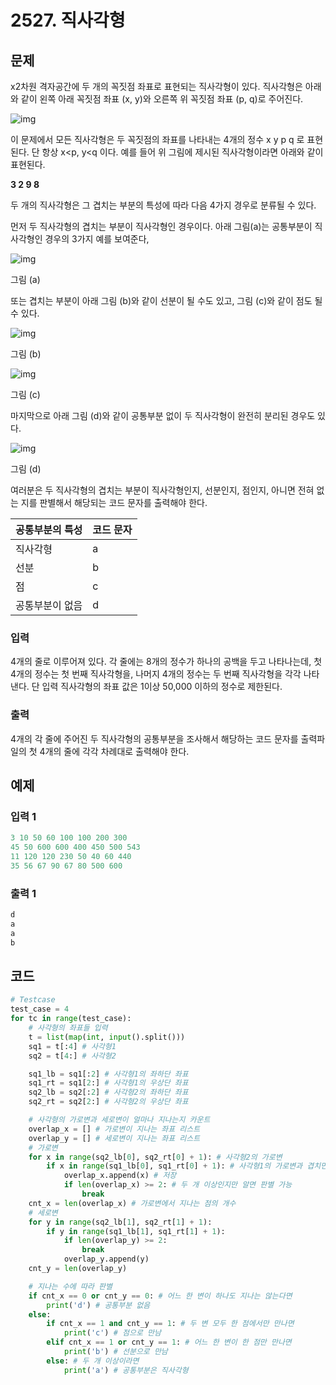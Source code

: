 # 2527. 직사각형

## 문제

x2차원 격자공간에 두 개의 꼭짓점 좌표로 표현되는 직사각형이 있다. 직사각형은 아래와 같이 왼쪽 아래 꼭짓점 좌표 (x, y)와 오른쪽 위 꼭짓점 좌표 (p, q)로  주어진다.  

![img](https://upload.acmicpc.net/42dae0fc-0b99-4894-9efb-ecbe4f82ddc0/-/preview/)

이 문제에서 모든 직사각형은 두 꼭짓점의 좌표를 나타내는 4개의 정수 x y p q 로 표현된다. 단 항상 x<p, y<q 이다. 예를 들어 위 그림에 제시된 직사각형이라면 아래와 같이 표현된다.

**3 2 9 8**

두 개의 직사각형은 그 겹치는 부분의 특성에 따라 다음 4가지 경우로 분류될 수 있다. 

먼저 두 직사각형의 겹치는 부분이 직사각형인 경우이다. 아래 그림(a)는 공통부분이 직사각형인 경우의 3가지 예를 보여준다,   

![img](https://upload.acmicpc.net/fa199f60-888a-4cbc-ac44-c50bbb3edf10/-/preview/)

그림 (a)

또는 겹치는 부분이 아래 그림 (b)와 같이 선분이 될 수도 있고, 그림 (c)와 같이 점도 될 수 있다.  

![img](https://upload.acmicpc.net/18c85091-ae8c-4380-88b9-5c25026f3af6/-/preview/)

그림 (b)

![img](https://upload.acmicpc.net/9cf6a020-9a7d-4638-afb8-f284ca588b8b/-/preview/)

그림 (c)

마지막으로 아래 그림 (d)와 같이 공통부분 없이 두 직사각형이 완전히 분리된 경우도 있다.

![img](https://upload.acmicpc.net/f4d434ee-dee0-42a7-a5b6-a2c12b248fb2/-/preview/)

그림 (d)

여러분은 두 직사각형의 겹치는 부분이 직사각형인지, 선분인지, 점인지, 아니면 전혀 없는 지를 판별해서 해당되는 코드 문자를 출력해야 한다. 

| 공통부분의 특성 | 코드 문자 |
| --------------- | --------- |
| 직사각형        | a         |
| 선분            | b         |
| 점              | c         |
| 공통부분이 없음 | d         |



### 입력

4개의 줄로 이루어져 있다. 각 줄에는  8개의 정수가 하나의 공백을 두고 나타나는데, 첫 4개의 정수는 첫 번째 직사각형을, 나머지 4개의 정수는 두 번째 직사각형을 각각 나타낸다. 단 입력 직사각형의 좌표 값은 1이상 50,000 이하의 정수로 제한된다.  

### 출력

4개의 각 줄에 주어진 두 직사각형의 공통부분을 조사해서 해당하는 코드 문자를 출력파일의 첫 4개의 줄에 각각 차례대로 출력해야 한다.





## 예제

### 입력 1

```python
3 10 50 60 100 100 200 300
45 50 600 600 400 450 500 543
11 120 120 230 50 40 60 440
35 56 67 90 67 80 500 600
```

### 출력 1

```python
d
a
a
b
```





## 코드

```python
# Testcase
test_case = 4
for tc in range(test_case):
    # 사각형의 좌표들 입력
    t = list(map(int, input().split()))
    sq1 = t[:4] # 사각형1
    sq2 = t[4:] # 사각형2

    sq1_lb = sq1[:2] # 사각형1의 좌하단 좌표
    sq1_rt = sq1[2:] # 사각형1의 우상단 좌표
    sq2_lb = sq2[:2] # 사각형2의 좌하단 좌표
    sq2_rt = sq2[2:] # 사각형2의 우상단 좌표

    # 사각형의 가로변과 세로변이 얼마나 지나는지 카운트
    overlap_x = [] # 가로변이 지나는 좌표 리스트
    overlap_y = [] # 세로변이 지나는 좌표 리스트
    # 가로변
    for x in range(sq2_lb[0], sq2_rt[0] + 1): # 사각형2의 가로변
        if x in range(sq1_lb[0], sq1_rt[0] + 1): # 사각형1의 가로변과 겹치면
            overlap_x.append(x) # 저장
            if len(overlap_x) >= 2: # 두 개 이상인지만 알면 판별 가능
                break
    cnt_x = len(overlap_x) # 가로변에서 지나는 점의 개수
    # 세로변
    for y in range(sq2_lb[1], sq2_rt[1] + 1):
        if y in range(sq1_lb[1], sq1_rt[1] + 1):
            if len(overlap_y) >= 2:
                break
            overlap_y.append(y)
    cnt_y = len(overlap_y)

    # 지나는 수에 따라 판별
    if cnt_x == 0 or cnt_y == 0: # 어느 한 변이 하나도 지나는 않는다면
        print('d') # 공통부분 없음
    else:
        if cnt_x == 1 and cnt_y == 1: # 두 변 모두 한 점에서만 만나면
            print('c') # 점으로 만남
        elif cnt_x == 1 or cnt_y == 1: # 어느 한 변이 한 점만 만나면
            print('b') # 선분으로 만남
        else: # 두 개 이상이라면
            print('a') # 공통부분은 직사각형
```













